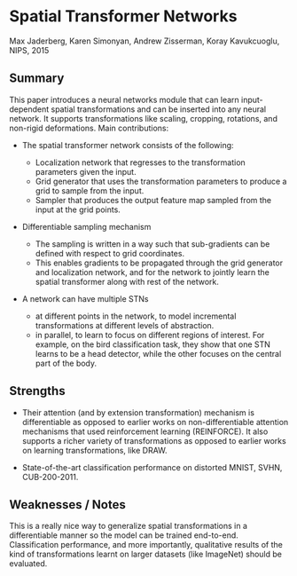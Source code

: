 # Spatial Transformer Networks

Max Jaderberg, Karen Simonyan, Andrew Zisserman, Koray Kavukcuoglu, NIPS, 2015

## Summary

This paper introduces a neural networks module that can learn input-dependent
spatial transformations and can be inserted into any neural network. It supports
transformations like scaling, cropping, rotations, and non-rigid deformations.
Main contributions:

- The spatial transformer network consists of the following:
    - Localization network that regresses to the transformation parameters
    given the input.
    - Grid generator that uses the transformation parameters to produce a
    grid to sample from the input.
    - Sampler that produces the output feature map sampled from the input
    at the grid points.

- Differentiable sampling mechanism
    - The sampling is written in a way such that sub-gradients can be defined
    with respect to grid coordinates.
    - This enables gradients to be propagated through the grid generator and
    localization network, and for the network to jointly learn the spatial
    transformer along with rest of the network.

- A network can have multiple STNs
    - at different points in the network, to model incremental transformations
    at different levels of abstraction.
    - in parallel, to learn to focus on different regions of interest. For example,
    on the bird classification task, they show that one STN learns to be a head detector,
    while the other focuses on the central part of the body.

## Strengths

- Their attention (and by extension transformation) mechanism is differentiable
as opposed to earlier works on non-differentiable attention mechanisms that used
reinforcement learning (REINFORCE). It also supports a richer variety of
transformations as opposed to earlier works on learning transformations, like DRAW.

- State-of-the-art classification performance on distorted MNIST, SVHN, CUB-200-2011.

## Weaknesses / Notes

This is a really nice way to generalize spatial transformations in a differentiable
manner so the model can be trained end-to-end. Classification performance, and more
importantly, qualitative results of the kind of transformations learnt on larger datasets
(like ImageNet) should be evaluated.